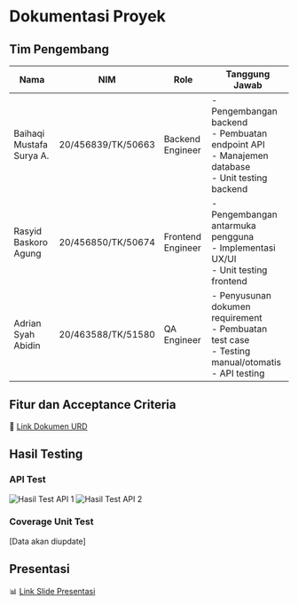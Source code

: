 # Dokumentasi Proyek

## Tim Pengembang
| Nama                     | NIM              | Role             | Tanggung Jawab                              |
|--------------------------|------------------|------------------|--------------------------------------------|
| Baihaqi Mustafa Surya A. | 20/456839/TK/50663 | Backend Engineer | - Pengembangan backend<br>- Pembuatan endpoint API<br>- Manajemen database<br>- Unit testing backend |
| Rasyid Baskoro Agung     | 20/456850/TK/50674 | Frontend Engineer| - Pengembangan antarmuka pengguna<br>- Implementasi UX/UI<br>- Unit testing frontend |
| Adrian Syah Abidin       | 20/463588/TK/51580 | QA Engineer      | - Penyusunan dokumen requirement<br>- Pembuatan test case<br>- Testing manual/otomatis<br>- API testing |

## Fitur dan Acceptance Criteria
🔗 [Link Dokumen URD](https://docs.google.com/document/d/1YKR-j55tYq64zq93p6ZoHQboYU_ZWMYpQ0wIq7ddiCw/edit?usp=sharing)

## Hasil Testing
### API Test
![Hasil Test API 1](https://github.com/user-attachments/assets/6fc23977-4057-422d-93a8-78fb6fcc159e)
![Hasil Test API 2](https://github.com/user-attachments/assets/7c1aeae8-9af8-4512-ab44-23ca17c620c4)

### Coverage Unit Test
[Data akan diupdate]

## Presentasi
📊 [Link Slide Presentasi](https://www.canva.com/design/DAGnzn318Ks/qYM07eRFXLuhhEY8vPjRIw/edit)
